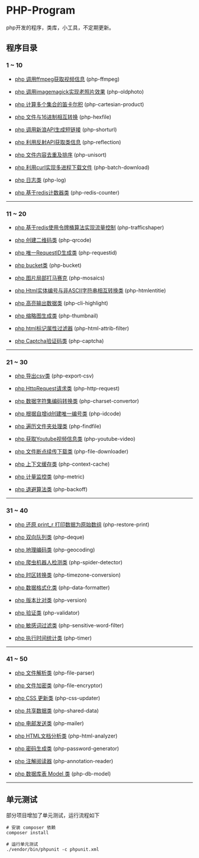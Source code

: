 # PHP-Program

php开发的程序，类库，小工具，不定期更新。

## 程序目录

### 1 ~ 10

- [php 调用ffmpeg获取视频信息](./php-ffmpeg) (php-ffmpeg)

- [php 调用imagemagick实现老照片效果](./php-oldphoto) (php-oldphoto)

- [php 计算多个集合的笛卡尔积](./php-cartesian-product) (php-cartesian-product)

- [php 文件与16进制相互转换](./php-hexfile) (php-hexfile)

- [php 调用新浪API生成短链接](./php-shorturl) (php-shorturl)

- [php 利用反射API获取类信息](./php-reflection) (php-reflection)

- [php 文件内容去重及排序](./php-unisort) (php-unisort)

- [php 利用curl实现多进程下载文件](./php-batch-download) (php-batch-download)

- [php 日志类](./php-log) (php-log)

- [php 基于redis计数器类](./php-redis-counter) (php-redis-counter)

---

### 11 ~ 20

- [php 基于redis使用令牌桶算法实现流量控制](./php-trafficshaper) (php-trafficshaper)

- [php 创建二维码类](./php-qrcode) (php-qrcode)

- [php 唯一RequestID生成类](./php-requestid) (php-requestid)

- [php bucket类](./php-bucket) (php-bucket)

- [php 图片局部打马赛克](./php-mosaics) (php-mosaics)

- [php Html实体编号与非ASCII字符串相互转换类](./php-htmlentitie) (php-htmlentitie)

- [php 高亮输出数据类](./php-cli-highlight) (php-cli-highlight)

- [php 缩略图生成类](./php-thumbnail) (php-thumbnail)

- [php html标记属性过滤器](./php-html-attrib-filter) (php-html-attrib-filter)

- [php Captcha验证码类](./php-captcha) (php-captcha)

---

### 21 ~ 30

- [php 导出csv类](./php-export-csv) (php-export-csv)

- [php HttpRequest请求类](./php-http-request) (php-http-request)

- [php 数据字符集编码转换类](./php-charset-convertor) (php-charset-convertor)

- [php 根据自增id创建唯一编号类](./php-idcode) (php-idcode)

- [php 遍历文件夹处理类](./php-findfile) (php-findfile)

- [php 获取Youtube视频信息类](./php-youtube-video) (php-youtube-video)

- [php 文件断点续传下载类](./php-file-downloader) (php-file-downloader)

- [php 上下文缓存类](./php-context-cache) (php-context-cache)

- [php 计量监控类](./php-metric) (php-metric)

- [php 退避算法类](./php-backoff) (php-backoff)

---

### 31 ~ 40

- [php 还原 print_r 打印数据为原始数组](./php-restore-print) (php-restore-print)

- [php 双向队列类](./php-deque) (php-deque)

- [php 地理编码类](./php-geocoding) (php-geocoding)

- [php 爬虫机器人检测类](./php-spider-detector) (php-spider-detector)

- [php 时区转换类](./php-timezone-conversion) (php-timezone-conversion)

- [php 数据格式化类](./php-data-formatter) (php-data-formatter)

- [php 版本比对类](./php-version) (php-version)

- [php 验证类](./php-validator) (php-validator)

- [php 敏感词过滤类](./php-sensitive-word-filter) (php-sensitive-word-filter)

- [php 执行时间统计类](./php-timer) (php-timer)

---

### 41 ~ 50

- [php 文件解析类](./php-file-parser) (php-file-parser)

- [php 文件加密类](./php-file-encryptor) (php-file-encryptor)

- [php CSS 更新类](./php-css-updater) (php-css-updater)

- [php 共享数据类](./php-shared-data) (php-shared-data)

- [php 电邮发送类](./php-mailer) (php-mailer)

- [php HTML文档分析类](./php-html-analyzer) (php-html-analyzer)

- [php 密码生成类](./php-password-generator) (php-password-generator)

- [php 注解阅读器](./php-annotation-reader) (php-annotation-reader)

- [php 数据库表 Model 类](./php-db-model) (php-db-model)

---

## 单元测试

部分项目增加了单元测试，运行流程如下

```shell
# 安装 composer 依赖
composer install

# 运行单元测试
./vendor/bin/phpunit -c phpunit.xml
```
